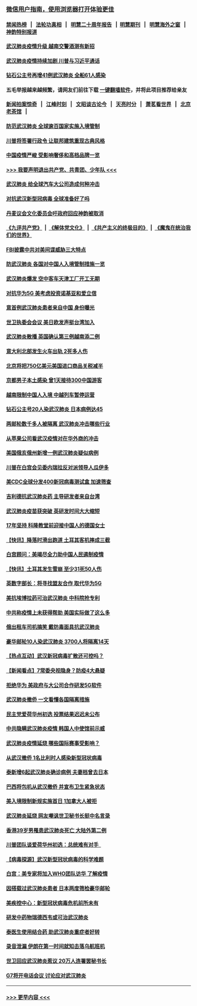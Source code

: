 ### [微信用户指南，使用浏览器打开体验更佳](https://github.com/gfw-breaker/banned-news1/blob/master/indexes/wechat-guide.md?t=0)
#### [禁闻热榜](热点新闻.md?t=0)  &nbsp;&nbsp;|&nbsp;&nbsp; [法轮功真相](https://github.com/gfw-breaker/truth/blob/master/README.md?t=0) &nbsp;&nbsp;|&nbsp;&nbsp; [明慧二十周年报告](https://github.com/gfw-breaker/mh-reports/blob/master/README.md?t=0) &nbsp;&nbsp;|&nbsp;&nbsp;[明慧期刊](https://github.com/gfw-breaker/mh-qikan) &nbsp;&nbsp;|&nbsp;&nbsp; [明慧海外之窗](https://github.com/gfw-breaker/mh-news/blob/master/README.md?t=0) &nbsp;&nbsp;|&nbsp;&nbsp; [神韵特别报道](https://github.com/gfw-breaker/mh-news/blob/master/shenyun.md?t=0)
#### [武汉肺炎疫情升级 越南交警酒测有新招](../pages/nsc418/n11851632.md?t=02072202) 
#### [武汉肺炎疫情持续加剧 川普与习近平通话](../pages/nsc418/n11851613.md?t=02072202) 
#### [钻石公主号再增41例武汉肺炎 全船61人感染](../pages/nsc418/n11850401.md?t=02072202) 
#### 五毛举报越来越频繁，请网友们前往下载 [一键翻墙软件](https://github.com/gfw-breaker/ssr-accounts)，并将此项目推荐给亲友
#### [新闻拍案惊奇](https://github.com/gfw-breaker/banned-news1/blob/master/pages/link4.md) &nbsp;&nbsp;|&nbsp;&nbsp; [江峰时刻](https://github.com/gfw-breaker/banned-news1/blob/master/pages/link4.md) &nbsp;&nbsp;|&nbsp;&nbsp; [文昭谈古论今](https://github.com/gfw-breaker/banned-news1/blob/master/pages/link4.md) &nbsp;&nbsp;|&nbsp;&nbsp; [天亮时分](https://github.com/gfw-breaker/banned-news1/blob/master/pages/link4.md) &nbsp;&nbsp;|&nbsp;&nbsp; [萧茗看世界](https://github.com/gfw-breaker/banned-news1/blob/master/pages/link4.md) &nbsp;&nbsp;|&nbsp;&nbsp; [北京老茶馆](https://github.com/gfw-breaker/banned-news1/blob/master/pages/link4.md) &nbsp;&nbsp;|&nbsp;&nbsp; 
#### [防范武汉肺炎 全球逾百国家实施入境管制](../pages/nsc418/n11850557.md?t=02072202) 
#### [川普将签署行政令 让联邦建筑重现古典风格](../pages/nsc418/n11850654.md?t=02072202) 
#### [中国疫情严峻 受影响奢侈和高档品牌一览](../pages/nsc418/n11850319.md?t=02072202) 
#### [>>> 我要声明退出共产党、共青团、少年队 <<<](https://github.com/begood0513/goodnews/blob/master/quit/letter.md) 
#### [武汉肺炎 给全球汽车大公司造成何种冲击](../pages/nsc418/n11850056.md?t=02072202) 
#### [对抗武汉新型冠病毒 全球准备好了吗](../pages/nsc418/n11850142.md?t=02072202) 
#### [丹麦议会文化委员会吁政府回应神韵被取消](../pages/nsc418/n11849312.md?t=02072202) 
#### [《九评共产党》](https://github.com/begood0513/9ping.md/blob/master/README.md) &nbsp;|&nbsp; [《解体党文化》](../../../../jtdwh.md/blob/master/README.md)  &nbsp;|&nbsp; [《共产主义的终极目的》](../../../../gczydzjmd.md/blob/master/README.md) &nbsp;|&nbsp; [《魔鬼在统治我们的世界》](../../../../mgztzwmdsj.md/blob/master/README.md) 
#### [FBI披露中共对美间谍威胁三大特点](../pages/nsc418/n11849700.md?t=02072202) 
#### [防武汉肺炎 各国对中国人入境管制措施一览](../pages/nsc418/n11838726.md?t=02072202) 
#### [武汉肺炎爆发 空中客车天津工厂开工无期](../pages/nsc418/n11849634.md?t=02072202) 
#### [对抗华为5G 美考虑投资诺基亚和爱立信](../pages/nsc418/n11849510.md?t=02072202) 
#### [意首例武汉肺炎患者来自中国 身份曝光](../pages/nsc418/n11849454.md?t=02072202) 
#### [世卫执委会会议 美日欧发声挺台湾加入](../pages/nsc418/n11849433.md?t=02072202) 
#### [武汉肺炎散播 英国确认第三例越南添二例](../pages/nsc418/n11849439.md?t=02072202) 
#### [意大利北部发生火车出轨 2死多人伤](../pages/nsc418/n11848999.md?t=02072202) 
#### [北京将把750亿美元美国进口商品关税减半](../pages/nsc418/n11848896.md?t=02072202) 
#### [京都男子本土感染 曾1天接待300中国游客](../pages/nsc418/n11848641.md?t=02072202) 
#### [越南限制中国人入境 中越列车暂停运营](../pages/nsc418/n11847844.md?t=02072202) 
#### [钻石公主号20人染武汉肺炎 日本病例达45](../pages/nsc418/n11847823.md?t=02072202) 
#### [两邮轮数千多人被隔离 武汉肺炎冲击哪些行业](../pages/nsc418/n11847456.md?t=02072202) 
#### [从苹果公司看武汉疫情对在华外商的冲击](../pages/nsc418/n11847586.md?t=02072202) 
#### [美国俄亥俄州新增一例武汉肺炎疑似病例](../pages/nsc418/n11847714.md?t=02072202) 
#### [川普在白宫会见委内瑞拉反对派领导人瓜伊多](../pages/nsc418/n11847391.md?t=02072202) 
#### [美CDC全球分发400新冠病毒测试盒 加速筛查](../pages/nsc418/n11847260.md?t=02072202) 
#### [吉利德抗武汉肺炎药 主导研发者来自台湾](../pages/nsc418/n11847064.md?t=02072202) 
#### [武汉肺炎疫苗获突破 英研发时间大大缩短](../pages/nsc418/n11846915.md?t=02072202) 
#### [17年坚持 科隆教堂前迎接中国人的德国女士](../pages/nsc418/n11846781.md?t=02072202) 
#### [【快讯】降落时滑出跑道 土耳其客机摔成三截](../pages/nsc418/n11847021.md?t=02072202) 
#### [白宫顾问：美竭尽全力助中国人民遏制疫情](../pages/nsc418/n11846756.md?t=02072202) 
#### [【快讯】土耳其发生雪崩 至少31死50人伤](../pages/nsc418/n11846680.md?t=02072202) 
#### [英数字部长：将寻找盟友合作 取代华为5G](../pages/nsc418/n11846485.md?t=02072202) 
#### [美抗埃博拉药可治武汉肺炎 中科院抢专利](../pages/nsc418/n11846409.md?t=02072202) 
#### [中共称疫情上未获得帮助 美国实际做了这么多](../pages/nsc418/n11846008.md?t=02072202) 
#### [俄出租车司机搞笑 戴防毒面具抗武汉肺炎](../pages/nsc418/n11845703.md?t=02072202) 
#### [豪华邮轮10人染武汉肺炎 3700人将隔离14天](../pages/nsc418/n11845543.md?t=02072202) 
#### [【热点互动】武汉新冠病毒扩散还可控吗？](../pages/nsc418/n11844750.md?t=02072202) 
#### [【新闻看点】7常委央视隐身？防疫4大悬疑](../pages/nsc418/n11844611.md?t=02072202) 
#### [拒绝华为 美政府与大公司合作研发5G软件](../pages/nsc418/n11844625.md?t=02072202) 
#### [武汉肺炎撤侨 一文看懂各国隔离措施](../pages/nsc418/n11844216.md?t=02072202) 
#### [民主党爱荷华州初选 投票结果迟迟未公布](../pages/nsc418/n11844207.md?t=02072202) 
#### [中共隐瞒武汉肺炎疫情 韩国人中使馆前示威](../pages/nsc418/n11844084.md?t=02072202) 
#### [武汉肺炎疫情延烧 哪些国际赛事受影响？](../pages/nsc418/n11843958.md?t=02072202) 
#### [从武汉撤侨 1名比利时人感染新型冠状病毒](../pages/nsc418/n11843977.md?t=02072202) 
#### [泰新增6起武汉肺炎确诊病例 夫妻档曾去日本](../pages/nsc418/n11843900.md?t=02072202) 
#### [巴西将包机从武汉撤侨 并宣布卫生紧急状态](../pages/nsc418/n11843418.md?t=02072202) 
#### [美入境限制新规实施首日 1加拿大人被拒](../pages/nsc418/n11843058.md?t=02072202) 
#### [武汉肺炎延烧 网友嘲讽世卫秘书长挺中名言录](../pages/nsc418/n11843056.md?t=02072202) 
#### [香港39岁男罹患武汉肺炎死亡 大陆外第二例](../pages/nsc418/n11843026.md?t=02072202) 
#### [川普团队谈爱荷华州初选：总统难有对手  ](../pages/nsc418/n11842867.md?t=02072202) 
#### [【病毒探源】武汉新型冠状病毒的科学难题](../pages/nsc418/n11842176.md?t=02072202) 
#### [白宫：美专家将加入WHO团队访华 了解疫情](../pages/nsc418/n11842198.md?t=02072202) 
#### [因搭载过武汉肺炎患者 日本两度筛检豪华邮轮](../pages/nsc418/n11842447.md?t=02072202) 
#### [美疾控中心：新型冠状病毒危机前所未有](../pages/nsc418/n11842406.md?t=02072202) 
#### [研发中药物瑞德西韦或可治武汉肺炎](../pages/nsc418/n11842100.md?t=02072202) 
#### [泰医生使用结合药 助武汉肺炎重症者好转](../pages/nsc418/n11842096.md?t=02072202) 
#### [录音泄漏 伊朗在第一时间就知击落乌航班机](../pages/nsc418/n11842002.md?t=02072202) 
#### [世卫回应武汉肺炎惹议 20万人连署罢秘书长](../pages/nsc418/n11841664.md?t=02072202) 
#### [G7将开电话会议 讨论应对武汉肺炎](../pages/nsc418/n11841658.md?t=02072202) 

----
#### [ >>> 更早内容 <<< ](../indexes/nsc418-earlier.md)

